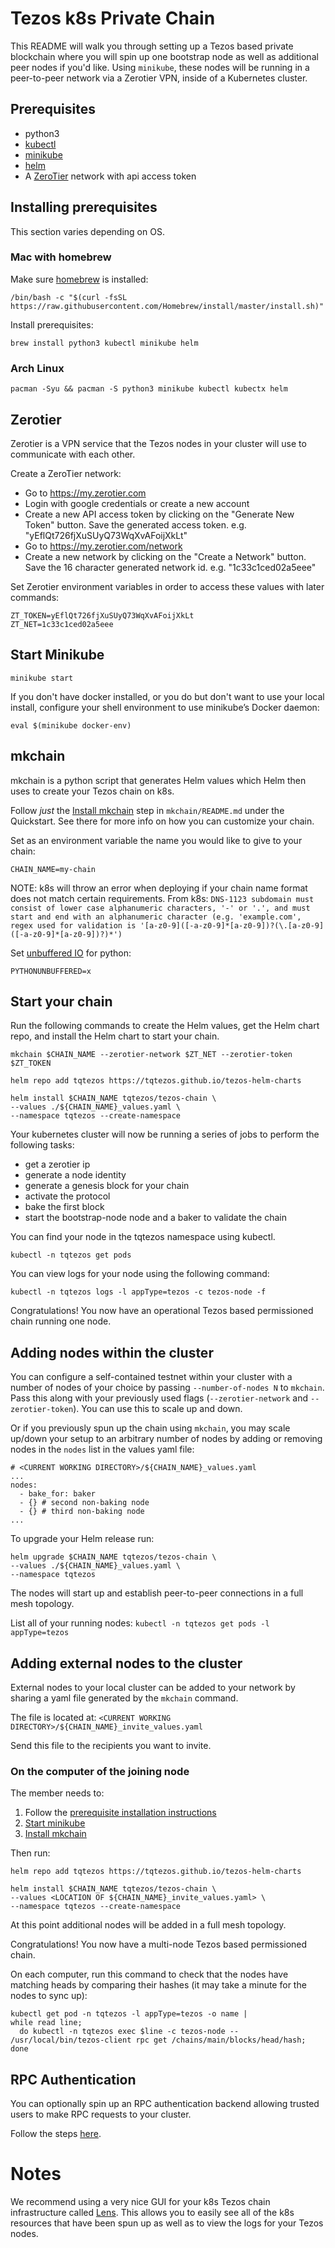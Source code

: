 # Tezos k8s Private Chain

This README will walk you through setting up a Tezos based private blockchain where you will spin up one bootstrap node as well as additional peer nodes if you'd like. Using `minikube`, these nodes will be running in a peer-to-peer network via a Zerotier VPN, inside of a Kubernetes cluster.

## Prerequisites

- python3
- [kubectl](https://kubernetes.io/docs/reference/kubectl/kubectl/)
- [minikube](https://minikube.sigs.k8s.io/docs/)
- [helm](https://helm.sh/)
- A [ZeroTier](https://www.zerotier.com/) network with api access token

## Installing prerequisites

This section varies depending on OS.

### Mac with homebrew

Make sure [homebrew](https://brew.sh/) is installed:

```shell
/bin/bash -c "$(curl -fsSL https://raw.githubusercontent.com/Homebrew/install/master/install.sh)"
```

Install prerequisites:

```shell
brew install python3 kubectl minikube helm
```

### Arch Linux

```shell
pacman -Syu && pacman -S python3 minikube kubectl kubectx helm
```

## Zerotier

Zerotier is a VPN service that the Tezos nodes in your cluster will use to communicate with each other.

Create a ZeroTier network:

- Go to https://my.zerotier.com
- Login with google credentials or create a new account
- Create a new API access token by clicking on the "Generate New
  Token" button. Save the generated access token. e.g. "yEflQt726fjXuSUyQ73WqXvAFoijXkLt"
- Go to https://my.zerotier.com/network
- Create a new network by clicking on the "Create a Network"
  button. Save the 16 character generated network
  id. e.g. "1c33c1ced02a5eee"

Set Zerotier environment variables in order to access these values with later commands:

```shell
ZT_TOKEN=yEflQt726fjXuSUyQ73WqXvAFoijXkLt
ZT_NET=1c33c1ced02a5eee
```

## Start Minikube

```shell
minikube start
```

If you don't have docker installed, or you do but don't want to use your local install, configure your shell environment to use minikube’s Docker daemon:

```shell
eval $(minikube docker-env)
```

## mkchain

mkchain is a python script that generates Helm values which Helm then uses to create your Tezos chain on k8s.

Follow _just_ the [Install mkchain](./mkchain/README.md#install-mkchain) step in `mkchain/README.md` under the Quickstart. See there for more info on how you can customize your chain.

Set as an environment variable the name you would like to give to your chain:

```shell
CHAIN_NAME=my-chain
```
NOTE: k8s will throw an error when deploying if your chain name format does not match certain requirements. From k8s: `DNS-1123 subdomain must consist of lower case alphanumeric characters, '-' or '.', and must start and end with an alphanumeric character (e.g. 'example.com', regex used for validation is '[a-z0-9]([-a-z0-9]*[a-z0-9])?(\.[a-z0-9]([-a-z0-9]*[a-z0-9])?)*')`

Set [unbuffered IO](https://docs.python.org/3.6/using/cmdline.html#envvar-PYTHONUNBUFFERED) for python:

```shell
PYTHONUNBUFFERED=x
```

## Start your chain

Run the following commands to create the Helm values, get the Helm chart repo, and install the Helm chart to start your chain.

```shell
mkchain $CHAIN_NAME --zerotier-network $ZT_NET --zerotier-token $ZT_TOKEN

helm repo add tqtezos https://tqtezos.github.io/tezos-helm-charts

helm install $CHAIN_NAME tqtezos/tezos-chain \
--values ./${CHAIN_NAME}_values.yaml \
--namespace tqtezos --create-namespace
```

Your kubernetes cluster will now be running a series of jobs to
perform the following tasks:

- get a zerotier ip
- generate a node identity
- generate a genesis block for your chain
- activate the protocol
- bake the first block
- start the bootstrap-node node and a baker to validate the chain

You can find your node in the tqtezos namespace using kubectl.

```shell
kubectl -n tqtezos get pods
```

You can view logs for your node using the following command:

```shell
kubectl -n tqtezos logs -l appType=tezos -c tezos-node -f
```

Congratulations! You now have an operational Tezos based permissioned
chain running one node.

## Adding nodes within the cluster

You can configure a self-contained testnet within your cluster with
a number of nodes of your choice by passing `--number-of-nodes N` to `mkchain`. Pass this along with your previously used flags (`--zerotier-network` and `--zerotier-token`). You can use this to scale up and down.

Or if you previously spun up the chain using `mkchain`, you may scale up/down your setup to an arbitrary number of nodes by adding or removing nodes in the `nodes` list in the values yaml file:

```
# <CURRENT WORKING DIRECTORY>/${CHAIN_NAME}_values.yaml
...
nodes:
  - bake_for: baker
  - {} # second non-baking node
  - {} # third non-baking node
...
```

To upgrade your Helm release run:

```shell
helm upgrade $CHAIN_NAME tqtezos/tezos-chain \
--values ./${CHAIN_NAME}_values.yaml \
--namespace tqtezos
```

The nodes will start up and establish peer-to-peer connections in a full mesh topology.

List all of your running nodes: `kubectl -n tqtezos get pods -l appType=tezos`

## Adding external nodes to the cluster

External nodes to your local cluster can be added to your network by sharing a yaml file
generated by the `mkchain` command.

The file is located at: `<CURRENT WORKING DIRECTORY>/${CHAIN_NAME}_invite_values.yaml`

Send this file to the recipients you want to invite.

### On the computer of the joining node

The member needs to:

1. Follow the [prerequisite installation instructions](#installing-prerequisites)
2. [Start minikube](#start-minikube)
3. [Install mkchain](./mkchain/README.md#install-mkchain)

Then run:

```shell
helm repo add tqtezos https://tqtezos.github.io/tezos-helm-charts

helm install $CHAIN_NAME tqtezos/tezos-chain \
--values <LOCATION OF ${CHAIN_NAME}_invite_values.yaml> \
--namespace tqtezos --create-namespace
```

At this point additional nodes will be added in a full mesh
topology.

Congratulations! You now have a multi-node Tezos based permissioned chain.

On each computer, run this command to check that the nodes have matching heads by comparing their hashes (it may take a minute for the nodes to sync up):

```shell
kubectl get pod -n tqtezos -l appType=tezos -o name |
while read line;
  do kubectl -n tqtezos exec $line -c tezos-node -- /usr/local/bin/tezos-client rpc get /chains/main/blocks/head/hash;
done
```

## RPC Authentication

You can optionally spin up an RPC authentication backend allowing trusted users to make RPC requests to your cluster.

Follow the steps [here](./rpc-auth/README.md).

# Notes

We recommend using a very nice GUI for your k8s Tezos chain infrastructure called [Lens](https://k8slens.dev/). This allows you to easily see all of the k8s resources that have been spun up as well as to view the logs for your Tezos nodes.
